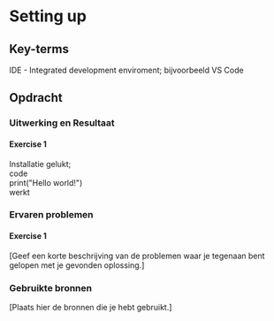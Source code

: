# Setting up


## Key-terms
IDE - Integrated development enviroment; bijvoorbeeld VS Code

## Opdracht
### Uitwerking en Resultaat
#### Exercise 1
Installatie gelukt;  
code  
    print("Hello world!")  
werkt

### Ervaren problemen
#### Exercise 1
[Geef een korte beschrijving van de problemen waar je tegenaan bent gelopen met je gevonden oplossing.]

### Gebruikte bronnen
[Plaats hier de bronnen die je hebt gebruikt.]